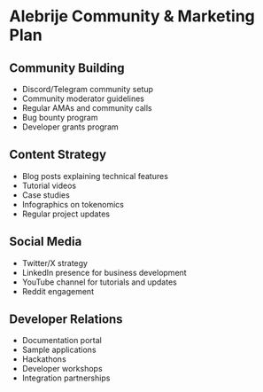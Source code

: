 # Alebrije Community & Marketing Plan

## Community Building
- Discord/Telegram community setup
- Community moderator guidelines
- Regular AMAs and community calls
- Bug bounty program
- Developer grants program

## Content Strategy
- Blog posts explaining technical features
- Tutorial videos
- Case studies
- Infographics on tokenomics
- Regular project updates

## Social Media
- Twitter/X strategy
- LinkedIn presence for business development
- YouTube channel for tutorials and updates
- Reddit engagement

## Developer Relations
- Documentation portal
- Sample applications
- Hackathons
- Developer workshops
- Integration partnerships 